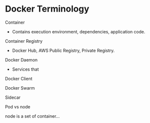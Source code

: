 # Docker Terminology

Container

- Contains execution environment, dependencies, application code.

Container Registry

- Docker Hub, AWS Public Registry, Private Registry.


Docker Daemon

- Services that 

Docker Client

Docker Swarm

Sidecar

Pod vs node

node is a set of container...
